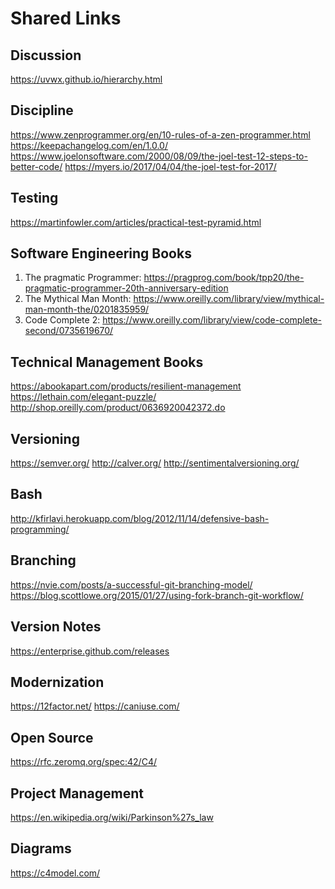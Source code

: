 # Shared Links

## Discussion
https://uvwx.github.io/hierarchy.html

## Discipline
https://www.zenprogrammer.org/en/10-rules-of-a-zen-programmer.html
https://keepachangelog.com/en/1.0.0/
https://www.joelonsoftware.com/2000/08/09/the-joel-test-12-steps-to-better-code/
https://myers.io/2017/04/04/the-joel-test-for-2017/

## Testing
https://martinfowler.com/articles/practical-test-pyramid.html

## Software Engineering Books
1. The pragmatic Programmer: https://pragprog.com/book/tpp20/the-pragmatic-programmer-20th-anniversary-edition
2. The Mythical Man Month: https://www.oreilly.com/library/view/mythical-man-month-the/0201835959/
3. Code Complete 2: https://www.oreilly.com/library/view/code-complete-second/0735619670/

## Technical Management Books
https://abookapart.com/products/resilient-management
https://lethain.com/elegant-puzzle/
http://shop.oreilly.com/product/0636920042372.do

## Versioning
https://semver.org/
http://calver.org/
http://sentimentalversioning.org/

## Bash
http://kfirlavi.herokuapp.com/blog/2012/11/14/defensive-bash-programming/

## Branching
https://nvie.com/posts/a-successful-git-branching-model/
https://blog.scottlowe.org/2015/01/27/using-fork-branch-git-workflow/

## Version Notes
https://enterprise.github.com/releases

## Modernization
https://12factor.net/
https://caniuse.com/

## Open Source
https://rfc.zeromq.org/spec:42/C4/

## Project Management
https://en.wikipedia.org/wiki/Parkinson%27s_law

## Diagrams
https://c4model.com/
